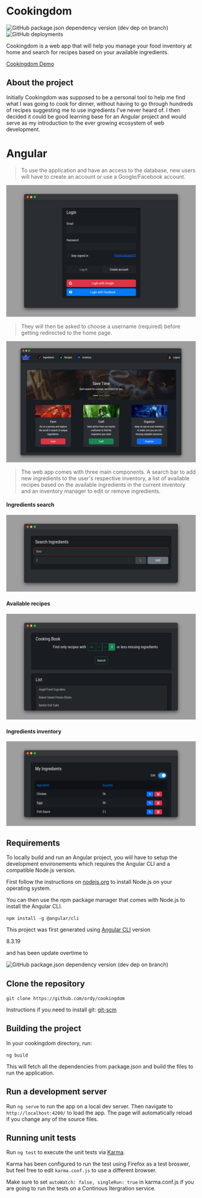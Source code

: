 # Cookingdom

![GitHub package.json dependency version (dev dep on branch)](https://img.shields.io/github/package-json/dependency-version/ordy/cookingdom/dev/@angular/cli?color=%2308f&label=Angular&logo=angular) ![GitHub deployments](https://img.shields.io/github/deployments/ordy/cookingdom/production?label=vercel&logo=vercel)

Cookingdom is a web app that will help you manage your food inventory at home and search for recipes based on your available ingredients.

[Cookingdom Demo](https://cookingdom-demo.vercel.app)

## About the project

Initially Cookingdom was supposed to be a personal tool to help me find what I was going to cook for dinner, without having to go through hundreds of recipes suggesting me to use ingredients I've never heard of. I then decided it could be good learning base for an Angular project and would serve as my introduction to the ever growing ecosystem of web development.

# Angular

> To use the application and have an access to the database, new users will have to create an account or use a Google/Facebook account.

![cookingdom login form](https://github.com/ordy/github-assets/blob/master/cookingdom/capture_004.jpg?raw=true)

> They will then be asked to choose a username (required) before getting redirected to the home page.

![cookingdom homepage](https://github.com/ordy/github-assets/blob/master/cookingdom/capture_005.jpg?raw=true)

> The web app comes with three main components. A search bar to add new ingredients to the user's respective inventory, a list of available recipes based on the available ingredients in the current inventory and an inventory manager to edit or remove ingredients.

#### Ingredients search

![ingredients search](https://github.com/ordy/github-assets/blob/master/cookingdom/capture_001.jpg?raw=true)

#### Available recipes

![available recipes](https://github.com/ordy/github-assets/blob/master/cookingdom/capture_002.jpg?raw=true)

#### Ingredients inventory

![ingredients inventory](https://github.com/ordy/github-assets/blob/master/cookingdom/capture_003.jpg?raw=true)

## Requirements

To locally build and run an Angular project, you will have to setup the development environements which requires the Angular CLI and a compatible Node.js version.

First follow the instructions on [nodejs.org](https://nodejs.org/en/download/) to install Node.js on your operating system.

You can then use the npm package manager that comes with Node.js to install the Angular CLI.

`npm install -g @angular/cli`

This project was first generated using [Angular CLI](https://github.com/angular/angular-cli) version

8.3.19

and has been update overtime to

![GitHub package.json dependency version (dev dep on branch)](https://img.shields.io/github/package-json/dependency-version/ordy/cookingdom/dev/@angular/cli?color=%233C434D&label=%20)

## Clone the repository

`git clone https://github.com/ordy/cookingdom`

Instructions if you need to install git: [git-scm](https://git-scm.com/book/en/v2/Getting-Started-Installing-Git)

## Building the project

In your cookingdom directory, run:

`ng build`

This will fetch all the dependencies from package.json and build the files to run the application.

## Run a development server

Run `ng serve` to run the app on a local dev server. Then navigate to `http://localhost:4200/` to load the app. The page will automatically reload if you change any of the source files.

## Running unit tests

Run `ng test` to execute the unit tests via [Karma](https://karma-runner.github.io).

Karma has been configured to run the test using Firefox as a test broswer, but feel free to edit `karma.conf.js` to use a different browser.

Make sure to set `autoWatch: false, singleRun: true` in karma.conf.js if you are going to run the tests on a Continous Itergration service.
